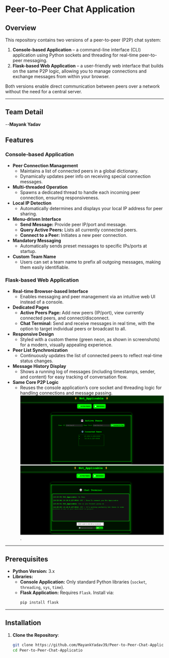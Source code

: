 # Peer-to-Peer Chat Application

## Overview
This repository contains two versions of a peer-to-peer (P2P) chat system:

1. **Console-based Application** – a command-line interface (CLI) application using Python sockets and threading for real-time peer-to-peer messaging.
2. **Flask-based Web Application** – a user-friendly web interface that builds on the same P2P logic, allowing you to manage connections and exchange messages from within your browser.

Both versions enable direct communication between peers over a network without the need for a central server.

---


## Team Detail
--**Mayank Yadav**

## Features

### Console-based Application
- **Peer Connection Management**
  - Maintains a list of connected peers in a global dictionary.
  - Dynamically updates peer info on receiving special connection messages.
- **Multi-threaded Operation**
  - Spawns a dedicated thread to handle each incoming peer connection, ensuring responsiveness.
- **Local IP Detection**
  - Automatically determines and displays your local IP address for peer sharing.
- **Menu-driven Interface**
  - **Send Message:** Provide peer IP/port and message.  
  - **Query Active Peers:** Lists all currently connected peers.  
  - **Connect to a Peer:** Initiates a new peer connection.
- **Mandatory Messaging**
  - Automatically sends preset messages to specific IPs/ports at startup.
- **Custom Team Name**
  - Users can set a team name to prefix all outgoing messages, making them easily identifiable.

### Flask-based Web Application
- **Real-time Browser-based Interface**
  - Enables messaging and peer management via an intuitive web UI instead of a console.
- **Dedicated Pages**
  - **Active Peers Page:** Add new peers (IP/port), view currently connected peers, and connect/disconnect.  
  - **Chat Terminal:** Send and receive messages in real time, with the option to target individual peers or broadcast to all.
- **Responsive Design**
  - Styled with a custom theme (green neon, as shown in screenshots) for a modern, visually appealing experience.
- **Peer List Synchronization**
  - Continuously updates the list of connected peers to reflect real-time status changes.
- **Message History Display**
  - Shows a running log of messages (including timestamps, sender, and content) for easy tracking of conversation flow.
- **Same Core P2P Logic**
  - Reuses the console application’s core socket and threading logic for handling connections and message passing.
     ![Chat Application Screenshot](Images/Screenshot%202025-02-19%20154937.png)
  ![Chat Application Screenshot](/Images/Screenshot%202025-02-19%20162514.png).

---

## Prerequisites
- **Python Version:** 3.x
- **Libraries:**
  - **Console Application:** Only standard Python libraries (`socket`, `threading`, `sys`, `time`).
  - **Flask Application:** Requires `Flask`. Install via:
    ```bash
    pip install flask
    ```

---

## Installation
1. **Clone the Repository**:
   ```bash
   git clone https://github.com/MayankYadav39/Peer-to-Peer-Chat-Application.git
   cd Peer-to-Peer-Chat-Applicatio

